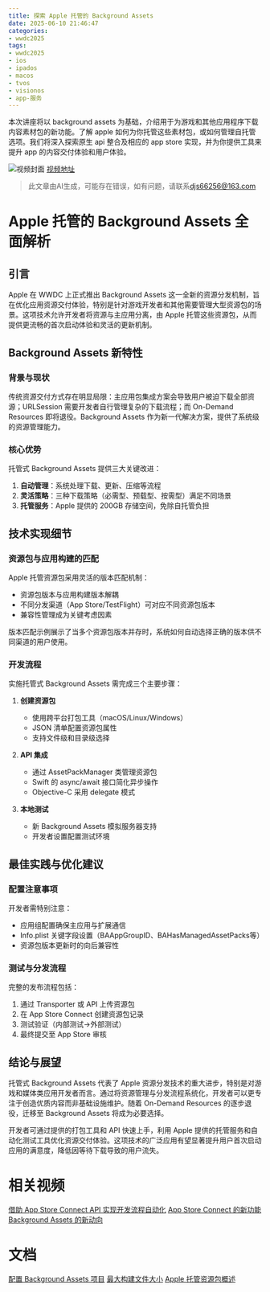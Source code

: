 ```yaml
---
title: 探索 Apple 托管的 Background Assets
date: 2025-06-10 21:46:47
categories:
- wwdc2025
tags:
- wwdc2025
- ios
- ipados
- macos
- tvos
- visionos
- app-服务
---
```

本次讲座将以 background assets 为基础，介绍用于为游戏和其他应用程序下载内容素材包的新功能。了解 apple 如何为你托管这些素材包，或如何管理自托管选项。我们将深入探索原生 api 整合及相应的 app store 实现，并为你提供工具来提升 app 的内容交付体验和用户体验。
<!--more-->

![视频封面](https://devimages-cdn.apple.com/wwdc-services/images/3055294D-836B-4513-B7B0-0BC5666246B0/9860/9860_wide_250x141_2x.jpg)
[视频地址](https://developer.apple.com/cn/videos/play/wwdc2025/325/)
> 此文章由AI生成，可能存在错误，如有问题，请联系[djs66256@163.com](djs66256@163.com)

# Apple 托管的 Background Assets 全面解析

## 引言

Apple 在 WWDC 上正式推出 Background Assets 这一全新的资源分发机制，旨在优化应用资源交付体验，特别是针对游戏开发者和其他需要管理大型资源包的场景。这项技术允许开发者将资源与主应用分离，由 Apple 托管这些资源包，从而提供更流畅的首次启动体验和灵活的更新机制。

## Background Assets 新特性

### 背景与现状

传统资源交付方式存在明显局限：主应用包集成方案会导致用户被迫下载全部资源；URLSession 需要开发者自行管理复杂的下载流程；而 On-Demand Resources 即将退役。Background Assets 作为新一代解决方案，提供了系统级的资源管理能力。

### 核心优势

托管式 Background Assets 提供三大关键改进：
1. **自动管理**：系统处理下载、更新、压缩等流程
2. **灵活策略**：三种下载策略（必需型、预载型、按需型）满足不同场景
3. **托管服务**：Apple 提供的 200GB 存储空间，免除自托管负担

## 技术实现细节

### 资源包与应用构建的匹配

Apple 托管资源包采用灵活的版本匹配机制：
- 资源包版本与应用构建版本解耦
- 不同分发渠道（App Store/TestFlight）可对应不同资源包版本
- 兼容性管理成为关键考虑因素

版本匹配示例展示了当多个资源包版本并存时，系统如何自动选择正确的版本供不同渠道的用户使用。

### 开发流程

实施托管式 Background Assets 需完成三个主要步骤：

1. **创建资源包**
   - 使用跨平台打包工具（macOS/Linux/Windows）
   - JSON 清单配置资源包属性
   - 支持文件级和目录级选择

2. **API 集成**
   - 通过 AssetPackManager 类管理资源包
   - Swift 的 async/await 接口简化异步操作
   - Objective-C 采用 delegate 模式

3. **本地测试**
   - 新 Background Assets 模拟服务器支持
   - 开发者设置配置测试环境

## 最佳实践与优化建议

### 配置注意事项

开发者需特别注意：
- 应用组配置确保主应用与扩展通信
- Info.plist 关键字段设置（BAAppGroupID、BAHasManagedAssetPacks等）
- 资源包版本更新时的向后兼容性

### 测试与分发流程

完整的发布流程包括：
1. 通过 Transporter 或 API 上传资源包
2. 在 App Store Connect 创建资源包记录
3. 测试验证（内部测试→外部测试）
4. 最终提交至 App Store 审核

## 结论与展望

托管式 Background Assets 代表了 Apple 资源分发技术的重大进步，特别是对游戏和媒体类应用开发者而言。通过将资源管理与分发流程系统化，开发者可以更专注于创造优质内容而非基础设施维护。随着 On-Demand Resources 的逐步退役，迁移至 Background Assets 将成为必要选择。

开发者可通过提供的打包工具和 API 快速上手，利用 Apple 提供的托管服务和自动化测试工具优化资源交付体验。这项技术的广泛应用有望显著提升用户首次启动应用的满意度，降低因等待下载导致的用户流失。

# 相关视频

[借助 App Store Connect API 实现开发流程自动化](https://developer.apple.com/videos/play/wwdc2025/324)
[App Store Connect 的新功能](https://developer.apple.com/videos/play/wwdc2025/328)
[Background Assets 的新动向](https://developer.apple.com/videos/play/wwdc2023/10108)

# 文档

[配置 Background Assets 项目](https://developer.apple.com/documentation/BackgroundAssets/configuring-background-assets)
[最大构建文件大小](https://developer.apple.com/help/app-store-connect/reference/maximum-build-file-sizes)
[Apple 托管资源包概述](https://developer.apple.com/help/app-store-connect/manage-asset-packs/overview-of-apple-hosted-asset-packs)
